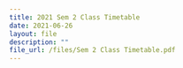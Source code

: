 ```yaml
---
title: 2021 Sem 2 Class Timetable
date: 2021-06-26
layout: file
description: ""
file_url: /files/Sem 2 Class Timetable.pdf
---
```


